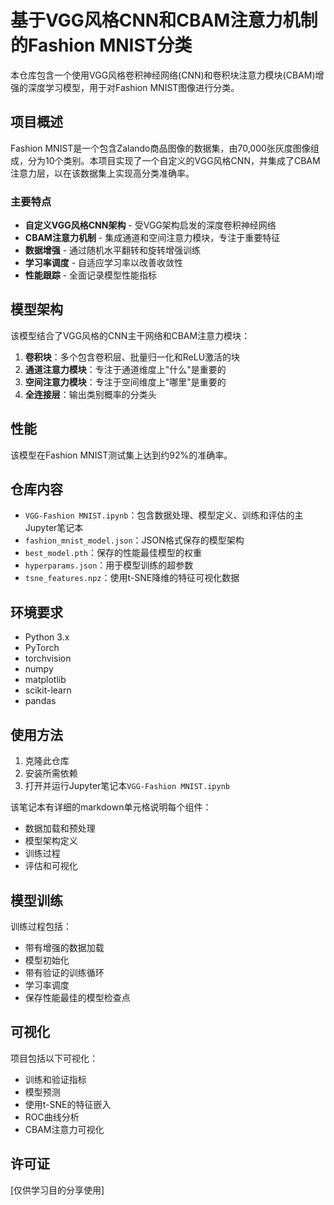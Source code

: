 # 基于VGG风格CNN和CBAM注意力机制的Fashion MNIST分类

本仓库包含一个使用VGG风格卷积神经网络(CNN)和卷积块注意力模块(CBAM)增强的深度学习模型，用于对Fashion MNIST图像进行分类。

## 项目概述

Fashion MNIST是一个包含Zalando商品图像的数据集，由70,000张灰度图像组成，分为10个类别。本项目实现了一个自定义的VGG风格CNN，并集成了CBAM注意力层，以在该数据集上实现高分类准确率。

### 主要特点

- **自定义VGG风格CNN架构** - 受VGG架构启发的深度卷积神经网络
- **CBAM注意力机制** - 集成通道和空间注意力模块，专注于重要特征
- **数据增强** - 通过随机水平翻转和旋转增强训练
- **学习率调度** - 自适应学习率以改善收敛性
- **性能跟踪** - 全面记录模型性能指标

## 模型架构

该模型结合了VGG风格的CNN主干网络和CBAM注意力模块：

1. **卷积块**：多个包含卷积层、批量归一化和ReLU激活的块
2. **通道注意力模块**：专注于通道维度上"什么"是重要的
3. **空间注意力模块**：专注于空间维度上"哪里"是重要的
4. **全连接层**：输出类别概率的分类头

## 性能

该模型在Fashion MNIST测试集上达到约92%的准确率。

## 仓库内容

- `VGG-Fashion MNIST.ipynb`：包含数据处理、模型定义、训练和评估的主Jupyter笔记本
- `fashion_mnist_model.json`：JSON格式保存的模型架构
- `best_model.pth`：保存的性能最佳模型的权重
- `hyperparams.json`：用于模型训练的超参数
- `tsne_features.npz`：使用t-SNE降维的特征可视化数据

## 环境要求

- Python 3.x
- PyTorch
- torchvision
- numpy
- matplotlib
- scikit-learn
- pandas

## 使用方法

1. 克隆此仓库
2. 安装所需依赖
3. 打开并运行Jupyter笔记本`VGG-Fashion MNIST.ipynb`

该笔记本有详细的markdown单元格说明每个组件：
- 数据加载和预处理
- 模型架构定义
- 训练过程
- 评估和可视化

## 模型训练

训练过程包括：
- 带有增强的数据加载
- 模型初始化
- 带有验证的训练循环
- 学习率调度
- 保存性能最佳的模型检查点

## 可视化

项目包括以下可视化：
- 训练和验证指标
- 模型预测
- 使用t-SNE的特征嵌入
- ROC曲线分析
- CBAM注意力可视化
## 许可证

[仅供学习目的分享使用] 